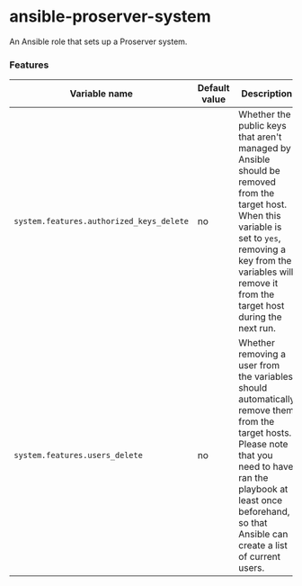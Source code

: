 # ansible-proserver-system
An Ansible role that sets up a Proserver system.

### Features
| Variable name | Default value | Description |
| ------------- | ------------- | ----------- |
| `system.features.authorized_keys_delete` | no | Whether the public keys that aren't managed by Ansible should be removed from the target host. When this variable is set to `yes`, removing a key from the variables will remove it from the target host during the next run. |
| `system.features.users_delete` | no | Whether removing a user from the variables should automatically remove them from the target hosts. Please note that you need to have ran the playbook at least once beforehand, so that Ansible can create a list of current users.

